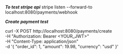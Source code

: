 ***To test stripe api***
stripe listen --forward-to localhost:8080/payments/webhook

***Create payment test***

curl -X POST http://localhost:8080/payments/create \
  -H "Authorization: Bearer <YOUR_JWT>" \
  -H "Content-Type: application/json" \
  -d '{
        "order_id": 1,
        "amount": 19.98,
        "currency": "usd"
      }'